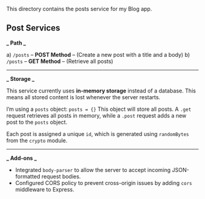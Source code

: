 This directory contains the posts service for my Blog app.

## Post Services

**\_ Path \_**

a) `/posts` – **POST Method** – (Create a new post with a title and a body)
b) `/posts` – **GET Method** – (Retrieve all posts)

---

**\_ Storage \_**

This service currently uses **in-memory storage** instead of a database. This means all stored content is lost whenever the server restarts.

I’m using a `posts` object:
`posts = {}`
This object will store all posts. A `.get` request retrieves all posts in memory, while a `.post` request adds a new post to the `posts` object.

Each post is assigned a unique `id`, which is generated using `randomBytes` from the `crypto` module.

---

**\_ Add-ons \_**

- Integrated `body-parser` to allow the server to accept incoming JSON-formatted request bodies.
- Configured CORS policy to prevent cross-origin issues by adding `cors` middleware to Express.
